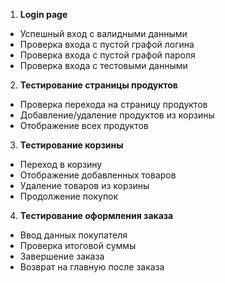 1. **Login page**
- Успешный вход с валидными данными
- Проверка входа с пустой графой логина
- Проверка входа с пустой графой пароля
- Проверка входа с тестовыми данными
2. **Тестирование страницы продуктов**
-  Проверка перехода на страницу продуктов
-  Добавление/удаление продуктов из корзины
- Отображение всех продуктов
3. **Тестирование корзины**
- Переход в корзину
- Отображение добавленных товаров
- Удаление товаров из корзины
- Продолжение покупок
4. **Тестирование оформления заказа**
- Ввод данных покупателя
- Проверка итоговой суммы
- Завершение заказа
- Возврат на главную после заказа

